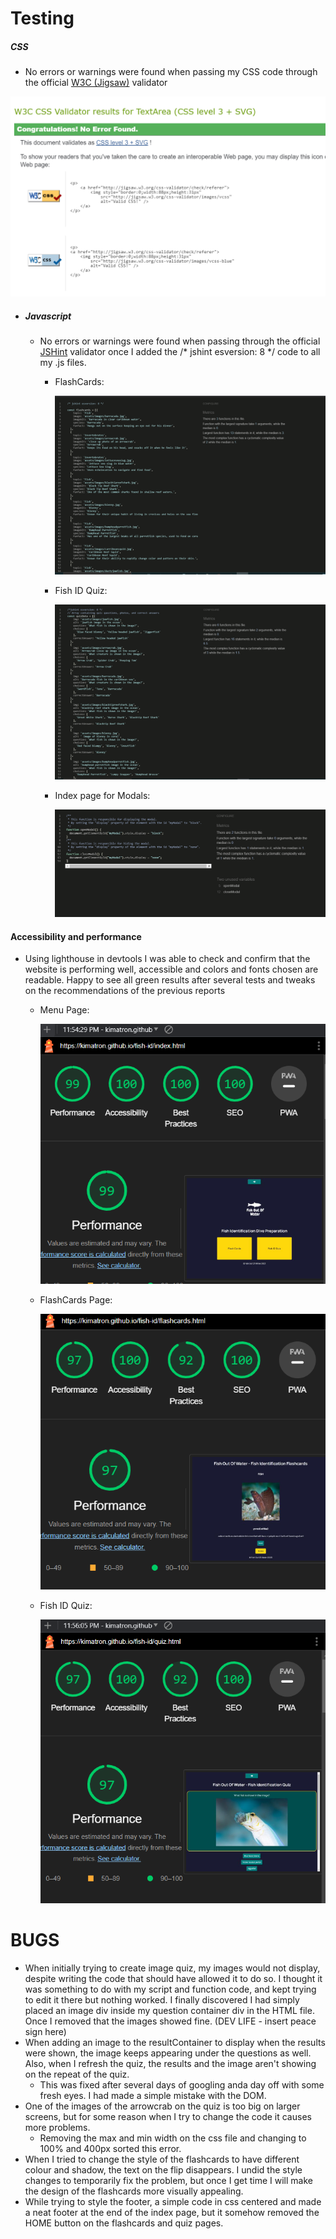 # Testing
 ##### CSS
   - No errors or warnings were found when passing my CSS code through the official [W3C (Jigsaw)](https://jigsaw.w3.org/css-validator/#validate_by_uri) validator 

  ![CSS Validator](documentation/cssvalidator.png)


+ ##### Javascript
    - No errors or warnings were found when passing through the official [JSHint](https://jshint.com/) validator once I added the /* jshint esversion: 8 */ code to all my .js files.    

      - FlashCards:

          ![JSHint Validator Cards JS](documentation/flashcardjs.gif)


      - Fish ID Quiz:

          ![JSHint Validator Grammar Quiz JS](documentation/quizjs.gif)


      - Index page for Modals:

          ![JSHint Validator Spelling Quiz JS](documentation/indexjs.png)
#### Accessibility and performance 
  - Using lighthouse in devtools I was able to check and confirm that the website is performing well, accessible and colors and fonts chosen are readable. Happy to see all green results after several tests and tweaks on the recommendations of the previous reports

      - Menu Page:

          ![Index Page Performance Score](documentation/lighthouseindex.png)

      - FlashCards Page:

          ![Cards Page Performance Score](documentation/lighthouseflashcards.png)

      - Fish ID Quiz:

          ![Fish ID Quiz Page Performance Score](documentation/lighthousequiz.png)

      

        

# BUGS
- When initially trying to create image quiz, my images would not display, despite writing the code that should have allowed it to do so. I thought it was something to do with my script and function code, and kept trying to edit it there but nothing worked. I finally discovered I had simply placed an image div inside my question container div in the HTML file. Once I removed that the images showed fine. (DEV LIFE - insert peace sign here)
- When adding an image to the resultContainer to display when the results were shown, the image keeps appearing under the questions as well. Also, when I refresh the quiz, the results and the image aren't showing on the repeat of the quiz.
  - This was fixed after several days of googling anda  day off with some fresh eyes. I had made a simple mistake with the DOM.
- One of the images of the arrowcrab on the quiz is too big on larger screens, but for some reason when I try to change the code it causes more problems.
  - Removing the max and min width on the css file and changing to 100% and 400px sorted this error.
- When I tried to change the style of the flashcards to have different colour and shadow, the text on the flip disappears. I undid the style changes to temporarily fix the problem, but once I get time I will make the design of the flashcards more visually appealing.
- While trying to style the footer, a simple code in css centered and made a neat footer at the end of the index page, but it somehow removed the HOME button on the flashcards and quiz pages. 
